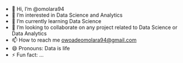 - 👋 Hi, I’m @omolara94
- 👀 I’m interested in Data Science and Analytics
- 🌱 I’m currently learning Data Science
- 💞️ I’m looking to collaborate on any project related to Data Science or Data Analytics
- 📫 How to reach me owoadeomolara94@gmail.com
- 😄 Pronouns: Data is life
- ⚡ Fun fact: ...

<!---
omolara94/omolara94 is a ✨ special ✨ repository because its `README.md` (this file) appears on your GitHub profile.
You can click the Preview link to take a look at your changes.
--->
